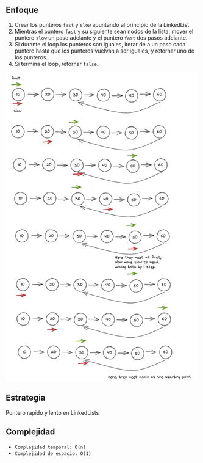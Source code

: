 ## Enfoque

1. Crear los punteros `fast` y `slow` apuntando al principio de la LinkedList.
2. Mientras el puntero `fast` y su siguiente sean nodos de la lista, mover el puntero `slow` un paso adelante y el puntero `fast` dos pasos adelante.
3. Si durante el loop los punteros son iguales, iterar de a un paso cada puntero hasta que los punteros vuelvan a ser iguales, y retornar uno de los punteros..
4. Si termina el loop, retornar `false`.

![](image.png)

## Estrategia

Puntero rapido y lento en LinkedLists

## Complejidad

- `Complejidad temporal: O(n)`
- `Complejidad de espacio: O(1)`

